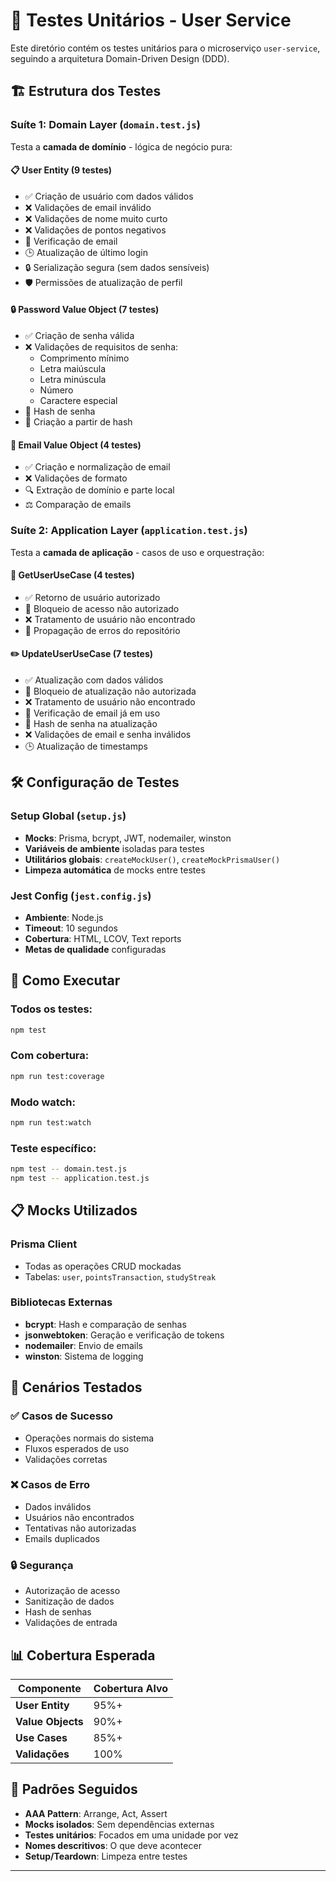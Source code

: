 # 🧪 Testes Unitários - User Service

Este diretório contém os testes unitários para o microserviço `user-service`, seguindo a arquitetura Domain-Driven Design (DDD).

## 🏗️ **Estrutura dos Testes**

### **Suíte 1: Domain Layer** (`domain.test.js`)
Testa a **camada de domínio** - lógica de negócio pura:

#### 📋 **User Entity** (9 testes)
- ✅ Criação de usuário com dados válidos
- ❌ Validações de email inválido
- ❌ Validações de nome muito curto
- ❌ Validações de pontos negativos
- 🔄 Verificação de email
- 🕒 Atualização de último login
- 🔒 Serialização segura (sem dados sensíveis)
- 🛡️ Permissões de atualização de perfil

#### 🔒 **Password Value Object** (7 testes)
- ✅ Criação de senha válida
- ❌ Validações de requisitos de senha:
  - Comprimento mínimo
  - Letra maiúscula
  - Letra minúscula
  - Número
  - Caractere especial
- 🔐 Hash de senha
- 🔄 Criação a partir de hash

#### 📧 **Email Value Object** (4 testes)
- ✅ Criação e normalização de email
- ❌ Validações de formato
- 🔍 Extração de domínio e parte local
- ⚖️ Comparação de emails

### **Suíte 2: Application Layer** (`application.test.js`)
Testa a **camada de aplicação** - casos de uso e orquestração:

#### 👤 **GetUserUseCase** (4 testes)
- ✅ Retorno de usuário autorizado
- 🚫 Bloqueio de acesso não autorizado
- ❌ Tratamento de usuário não encontrado
- 🔄 Propagação de erros do repositório

#### ✏️ **UpdateUserUseCase** (7 testes)
- ✅ Atualização com dados válidos
- 🚫 Bloqueio de atualização não autorizada
- ❌ Tratamento de usuário não encontrado
- 📧 Verificação de email já em uso
- 🔐 Hash de senha na atualização
- ❌ Validações de email e senha inválidos
- 🕒 Atualização de timestamps

## 🛠️ **Configuração de Testes**

### **Setup Global** (`setup.js`)
- **Mocks**: Prisma, bcrypt, JWT, nodemailer, winston
- **Variáveis de ambiente** isoladas para testes
- **Utilitários globais**: `createMockUser()`, `createMockPrismaUser()`
- **Limpeza automática** de mocks entre testes

### **Jest Config** (`jest.config.js`)
- **Ambiente**: Node.js
- **Timeout**: 10 segundos
- **Cobertura**: HTML, LCOV, Text reports
- **Metas de qualidade** configuradas

## 🚀 **Como Executar**

### **Todos os testes:**
```bash
npm test
```

### **Com cobertura:**
```bash
npm run test:coverage
```

### **Modo watch:**
```bash
npm run test:watch
```

### **Teste específico:**
```bash
npm test -- domain.test.js
npm test -- application.test.js
```

## 📋 **Mocks Utilizados**

### **Prisma Client**
- Todas as operações CRUD mockadas
- Tabelas: `user`, `pointsTransaction`, `studyStreak`

### **Bibliotecas Externas**
- **bcrypt**: Hash e comparação de senhas
- **jsonwebtoken**: Geração e verificação de tokens
- **nodemailer**: Envio de emails
- **winston**: Sistema de logging

## 🎯 **Cenários Testados**

### **✅ Casos de Sucesso**
- Operações normais do sistema
- Fluxos esperados de uso
- Validações corretas

### **❌ Casos de Erro**
- Dados inválidos
- Usuários não encontrados
- Tentativas não autorizadas
- Emails duplicados

### **🔒 Segurança**
- Autorização de acesso
- Sanitização de dados
- Hash de senhas
- Validações de entrada

## 📊 **Cobertura Esperada**

| Componente | Cobertura Alvo |
|------------|----------------|
| **User Entity** | 95%+ |
| **Value Objects** | 90%+ |
| **Use Cases** | 85%+ |
| **Validações** | 100% |

## 📝 **Padrões Seguidos**

- **AAA Pattern**: Arrange, Act, Assert
- **Mocks isolados**: Sem dependências externas
- **Testes unitários**: Focados em uma unidade por vez
- **Nomes descritivos**: O que deve acontecer
- **Setup/Teardown**: Limpeza entre testes

---
